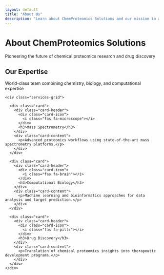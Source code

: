 ```yaml
---
layout: default
title: "About Us"
description: "Learn about ChemProteomics Solutions and our mission to advance scientific discovery through chemical proteomics"
---
```


<div class="container">
  <div class="section-header">
    <h1>About ChemProteomics Solutions</h1>
    <p class="section-subtitle">
      Pioneering the future of chemical proteomics research and drug discovery
    </p>
  </div>

  <section class="highlight-section">
    <div class="section-header">
      <h2>Our Expertise</h2>
      <p class="section-subtitle">
        World-class team combining chemistry, biology, and computational expertise
      </p>
    </div>

    <div class="services-grid">

      <div class="card">
        <div class="card-header">
          <div class="card-icon">
            <i class="fas fa-microscope"></i>
          </div>
          <h3>Mass Spectrometry</h3>
        </div>
        <div class="card-content">
          <p>Advanced proteomics workflows using state-of-the-art mass spectrometry platforms.</p>
        </div>
      </div>

      <div class="card">
        <div class="card-header">
          <div class="card-icon">
            <i class="fas fa-brain"></i>
          </div>
          <h3>Computational Biology</h3>
        </div>
        <div class="card-content">
          <p>Machine learning and bioinformatics approaches for data analysis and target prediction.</p>
        </div>
      </div>

      <div class="card">
        <div class="card-header">
          <div class="card-icon">
            <i class="fas fa-pills"></i>
          </div>
          <h3>Drug Discovery</h3>
        </div>
        <div class="card-content">
          <p>Translation of chemical proteomics insights into therapeutic development programs.</p>
        </div>
      </div>
    </div>
  </section>

</div>
